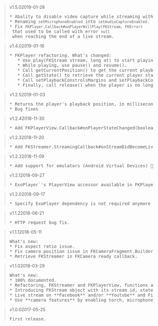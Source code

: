 <blockquote class="lang-specific java">
<p>v1.5.0<span>2019-01-28</span></p>
<pre>
* Abality to disable video capture while streaming with <code>setVideoCaptureEnabled</code>.
* Renaming <code>setMicrophoneEnabled</code> into <code>setAudioCaptureEnabled</code>.
* Fix <code>FKPlayer.Callback#onPlayerWillPlay(FKStream, FKError)</code> that used to be called with error <code>null</code> when reaching the end of a live stream.
</pre>
</blockquote>

<blockquote class="lang-specific java">
<p>v1.4.0<span>2019-01-16</span></p>
<pre>
* FKPlayer refactoring. What's changed:
   * Use play(FKStream stream, long at) to start playing the given stream at a specific time.
   * While playing, use pause() and resume().
   * Call getCurrentPosition() to get the current playback position in time.
   * Call getState() to retrieve the current player state and setCallback(FKPlayer.Callback callback) to track events.
   * Call setPlaybackConstrolsMargins and setPlaybackControlsBackground to customize the playback controls UI.
   * Finally, call release() when the player is no longer required.
</pre>
</blockquote>

<blockquote class="lang-specific java">
<p>v1.2.5<span>2019-01-03</span></p>
<pre>
* Returns the player's playback position, in milliseconds.
* Bug fixes
</pre>
</blockquote>

<blockquote class="lang-specific java">
<p>v1.2.4<span>2018-11-30</span></p>
<pre>
* Add FKPlayerView.Callback#onPlayerStateChanged(boolean playWhenReady, int playbackState) callback to notify of player's state changes.
</pre>
</blockquote>

<blockquote class="lang-specific java">
<p>v1.2.3<span>2018-11-20</span></p>
<pre>
* Add FKStreamer.StreamingCallback#onStreamDidBecomeLive(@NonNull FKStream stream) callback to notify as soon as flagged LIVE on Firekast Servers, meaning the stream is actually live.
</pre>
</blockquote>

<blockquote class="lang-specific java">
<p>v1.2.2<span>2018-11-09</span></p>
<pre>
* Add support for emulators (Android Virtual Devices) 🎉. Apps embedding the SDK can run on AVD but note that streaming is only possible for AVD with API 23 and above.
</pre>
</blockquote>

<blockquote class="lang-specific java">
<p>v1.2.1<span>2018-09-27</span></p>
<pre>
* ExoPlayer`'s PlayerView accessor available in FKPlayerView`
</pre>
</blockquote>

<blockquote class="lang-specific java">
<p>v1.2.0<span>2018-09-17</span></p>
<pre>
* Specify ExoPlayer dependency is not required anymore in dependencies
</pre>
</blockquote>

<blockquote class="lang-specific java">
<p>v1.1.2<span>2018-06-21</span></p>
<pre>
* HTTP request bug fix.
</pre>
</blockquote>

<blockquote class="lang-specific java">
<p>v1.1.1<span>2018-05-11</span></p>
<pre>
What's new:
* Fix aspect ratio issue.
* Fix camera position issue in FKCameraFragment.Builder.
* Retrieve FKStreamer in FKCamera ready callback. 
</pre>
</blockquote>

<blockquote class="lang-specific java">
<p>v1.1.0<span>2018-03-29</span></p>
<pre>
What's new:
* 100% documented.
* Refactoring, FKStreamer and FKPlayerView, functions and parameters should be more straight forward.
* Introducing FKStream object with its stream id, state and more. 
* Live stream on **Facebook** and/or **Youtube** and Firekast simultaneous. See FKOutput.
* Use **camera features** by enabling torch, microphone, choosing your device's camera. See FKCamera.
</pre>
</blockquote>

<blockquote class="lang-specific java">
<p>v1.0.0<span>2017-05-25</span></p>
<pre>
First release.
</pre>
</blockquote>